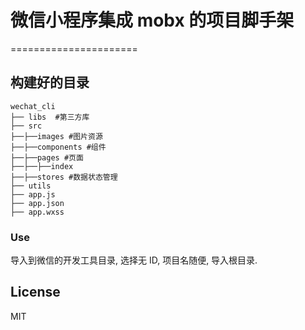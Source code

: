 # 微信小程序集成 mobx 的项目脚手架
======================

## 构建好的目录

```
wechat_cli
├── libs  #第三方库
├── src   
├──├──images #图片资源
├──├──components #组件
├──├──pages #页面
├──├──├──index
├──├──stores #数据状态管理
├── utils
├── app.js
├── app.json
├── app.wxss
```
### Use

导入到微信的开发工具目录, 选择无 ID, 项目名随便, 导入根目录.

## License

MIT

